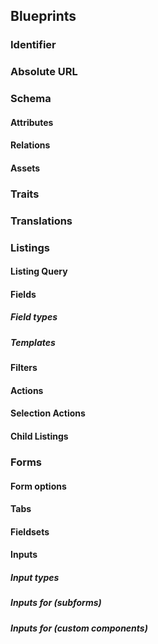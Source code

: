 ## Blueprints

### Identifier

### Absolute URL

### Schema

#### Attributes

#### Relations

#### Assets

### Traits

### Translations

### Listings

#### Listing Query
#### Fields
##### Field types
##### Templates
#### Filters
#### Actions
#### Selection Actions
#### Child Listings

### Forms
#### Form options
#### Tabs
#### Fieldsets
#### Inputs
##### Input types
##### Inputs for (subforms)
##### Inputs for (custom components)





